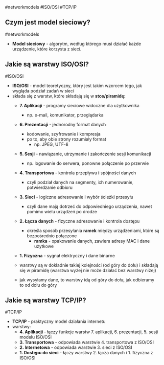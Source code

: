 #networkmodels #ISO/OSI #TCP/IP
## Czym jest model sieciowy?
#networkmodels 
- **Model sieciowy** - algorytm, według którego musi działać każde urządzenie, które korzysta z sieci.

## Jakie są warstwy ISO/OSI?
#ISO/OSI
- **ISO/OSI** - model teoretyczny, który jest takim wzorcem tego, jak wygląda podział zadań w sieci
- składa się z warstw, które składają się w **stos/piramidę**:
	- **7. Aplikacji** - programy sieciowe widoczne dla użytkownika
		- np. e-mail, komunikator, przeglądarka
	- **6. Prezentacji** - jednorodny format danych
		- kodowanie, szyfrowanie i kompresja
		- po to, aby obie strony rozumiały format
			- np. JPEG, UTF-8
	- **5. Sesji** - nawiązanie, utrzymanie i zakończenie sesji komunikacji
		- np. logowanie do serwera, ponowne połączenie po przerwie
	- **4. Transportowa** - kontrola przepływu i spójności danych
		- czyli podział danych na segmenty, ich numerowanie, potwierdzanie odbioru
	- **3. Sieci** - logiczne adresowanie i wybór ścieżki przesyłu
		- czyli dane mają dotrzeć do odpowiedniego urządzenia, nawet pomimo wielu urządzeń po drodze
	- **2. Łącza danych** - fizyczne adresowanie i kontrola dostępu
		- określa sposób przesyłania **ramek** między urządzeniami, które są bezpośrednio połączone
			- **ramka** - opakowanie danych, zawiera adresy MAC i dane użytkowe
	- **1. Fizyczna** - sygnał elektryczny i dane binarne
	
	- warstwy są w dokładnie takiej kolejności (od góry do dołu) i składają się w piramidę (warstwa wyżej nie może działać bez warstwy niżej)
	- jak wysyłamy dane, to warstwy idą od góry do dołu, jak odbieramy to od dołu do góry

## Jakie są warstwy TCP/IP?
#TCP/IP 
- **TCP/IP** - praktyczny model działania internetu
- warstwy:
	- **4. Aplikacji** - łączy funkcje warstw 7. aplikacji, 6. prezentacji, 5. sesji modelu ISO/OSI
	- **3. Transportowa** - odpowiada warstwie 4. transportowa z ISO/OSI
	- **2. Internetowa** - odpowiada warstwie 3. sieci z ISO/OSI
	- **1. Dostępu do sieci** - łączy warstwy 2. łącza danych i 1. fizyczna z ISO/OSI